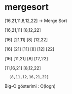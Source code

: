 # mergesort

[16,21,11,8,12,22] -> Merge Sort

 [16,21,11]      [8,12,22]

  [16] [21,11]    [8]   [12,22]

[16]  [21] [11]   [8]  [12] [22]

  [16] [11,21]    [8]   [12,22]

   [11,16,21]      [8,12,22]

      [8,11,12,16,21,22]
      
   Big-O gösterimi : O(logn)
